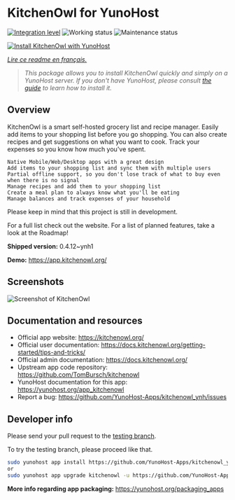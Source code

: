 <!--
N.B.: This README was automatically generated by https://github.com/YunoHost/apps/tree/master/tools/README-generator
It shall NOT be edited by hand.
-->

# KitchenOwl for YunoHost

[![Integration level](https://dash.yunohost.org/integration/kitchenowl.svg)](https://dash.yunohost.org/appci/app/kitchenowl) ![Working status](https://ci-apps.yunohost.org/ci/badges/kitchenowl.status.svg) ![Maintenance status](https://ci-apps.yunohost.org/ci/badges/kitchenowl.maintain.svg)

[![Install KitchenOwl with YunoHost](https://install-app.yunohost.org/install-with-yunohost.svg)](https://install-app.yunohost.org/?app=kitchenowl)

*[Lire ce readme en français.](./README_fr.md)*

> *This package allows you to install KitchenOwl quickly and simply on a YunoHost server.
If you don't have YunoHost, please consult [the guide](https://yunohost.org/#/install) to learn how to install it.*

## Overview

KitchenOwl is a smart self-hosted grocery list and recipe manager. Easily add items to your shopping list before you go shopping. You can also create recipes and get suggestions on what you want to cook. Track your expenses so you know how much you've spent.

    Native Mobile/Web/Desktop apps with a great design
    Add items to your shopping list and sync them with multiple users
    Partial offline support, so you don't lose track of what to buy even when there is no signal
    Manage recipes and add them to your shopping list
    Create a meal plan to always know what you'll be eating
    Manage balances and track expenses of your household

Please keep in mind that this project is still in development.

For a full list check out the website. For a list of planned features, take a look at the Roadmap!

**Shipped version:** 0.4.12~ynh1

**Demo:** https://app.kitchenowl.org/

## Screenshots

![Screenshot of KitchenOwl](./doc/screenshots/kitchenowl.png)

## Documentation and resources

* Official app website: <https://kitchenowl.org/>
* Official user documentation: <https://docs.kitchenowl.org/getting-started/tips-and-tricks/>
* Official admin documentation: <https://docs.kitchenowl.org/>
* Upstream app code repository: <https://github.com/TomBursch/kitchenowl>
* YunoHost documentation for this app: <https://yunohost.org/app_kitchenowl>
* Report a bug: <https://github.com/YunoHost-Apps/kitchenowl_ynh/issues>

## Developer info

Please send your pull request to the [testing branch](https://github.com/YunoHost-Apps/kitchenowl_ynh/tree/testing).

To try the testing branch, please proceed like that.

``` bash
sudo yunohost app install https://github.com/YunoHost-Apps/kitchenowl_ynh/tree/testing --debug
or
sudo yunohost app upgrade kitchenowl -u https://github.com/YunoHost-Apps/kitchenowl_ynh/tree/testing --debug
```

**More info regarding app packaging:** <https://yunohost.org/packaging_apps>
